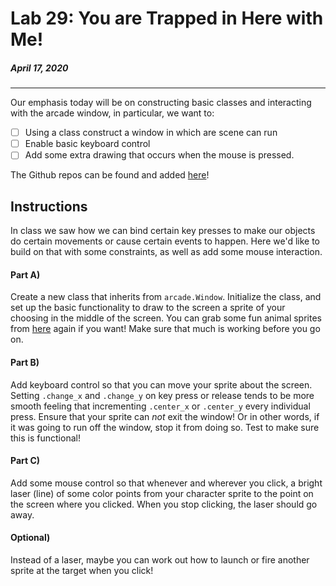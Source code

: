# Lab 29: You are Trapped in Here with Me!
##### April 17, 2020
---

Our emphasis today will be on constructing basic classes and interacting with the arcade window, in particular, we want to:
- [ ] Using a class construct a window in which are scene can run
- [ ] Enable basic keyboard control
- [ ] Add some extra drawing that occurs when the mouse is pressed.

The Github repos can be found and added [here]()!

## Instructions
In class we saw how we can bind certain key presses to make our objects do certain movements or cause certain events to happen. Here we'd like to build on that with some constraints, as well as add some mouse interaction.

#### Part A)
Create a new class that inherits from `arcade.Window`. Initialize the class, and set up the basic functionality to draw to the screen a sprite of your choosing in the middle of the screen. You can grab some fun animal sprites from [here](https://willamette.edu/~jjrembold/class_files/cs151/Labs/Images/) again if you want! Make sure that much is working before you go on.

#### Part B)
Add keyboard control so that you can move your sprite about the screen. Setting `.change_x` and `.change_y` on key press or release tends to be more smooth feeling that incrementing `.center_x` or `.center_y` every individual press. Ensure that your sprite can _not_ exit the window! Or in other words, if it was going to run off the window, stop it from doing so. Test to make sure this is functional!

#### Part C)
Add some mouse control so that whenever and wherever you click, a bright laser (line) of some color points from your character sprite to the point on the screen where you clicked. When you stop clicking, the laser should go away.

#### Optional)
Instead of a laser, maybe you can work out how to launch or fire another sprite at the target when you click!


